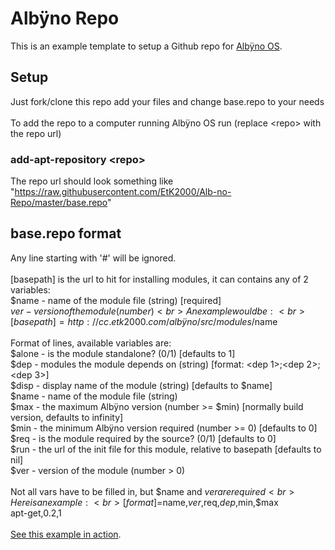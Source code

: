 # Albÿno Repo

This is an example template to setup a Github repo for [Albÿno OS](https://github.com/EtK2000/Alb-no-OS).

## Setup

Just fork/clone this repo add your files and change base.repo to your needs<br>
<br>
To add the repo to a computer running Albÿno OS run (replace &lt;repo&gt; with the repo url)
### add-apt-repository &lt;repo&gt;<br>
The repo url should look something like "https://raw.githubusercontent.com/EtK2000/Alb-no-Repo/master/base.repo"

## base.repo format

Any line starting with '#' will be ignored.<br>
<br>
[basepath] is the url to hit for installing modules, it can contains any of 2 variables:<br>
  $name  - name of the module file (string) [required]<br>
  $ver   - version of the module (number)<br>
An example would be:<br>
[basepath]=http://cc.etk2000.com/albÿno/src/modules/$name<br>
<br>
Format of lines, available variables are:<br>
$alone - is the module standalone? (0/1) [defaults to 1]<br>
$dep   - modules the module depends on (string) [format: &lt;dep 1&gt;;&lt;dep 2&gt;;&lt;dep 3&gt;]<br>
$disp  - display name of the module (string) [defaults to $name]<br>
$name  - name of the module file (string)<br>
$max   - the maximum Albÿno version (number &gt;= $min) [normally build version, defaults to infinity]<br>
$min   - the minimum Albÿno version required (number &gt;= 0) [defaults to 0]<br>
$req   - is the module required by the source? (0/1) [defaults to 0]<br>
$run   - the url of the init file for this module, relative to basepath [defaults to nil]<br>
$ver   - version of the module (number &gt; 0)<br>
<br>
Not all vars have to be filled in, but $name and $ver are required<br>
Here is an example:<br>
[format]=$name,$ver,$req,$dep,$min,$max<br>
apt-get,0.2,1<br>
<br>
[See this example in action](http://cc.etk2000.com/alb%C3%BFno/modules).